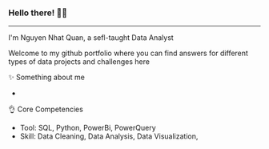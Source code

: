 ### Hello there! 🙋‍♂️
***
I'm Nguyen Nhat Quan, a sefl-taught Data Analyst

Welcome to my github portfolio where you can find answers for different types of data projects and challenges here

✨ Something about me

*

👌 Core Competencies

* Tool: SQL, Python, PowerBi, PowerQuery
* Skill: Data Cleaning, Data Analysis, Data Visualization, 


<!--
**nguyennhatquan/nguyennhatquan** is a ✨ _special_ ✨ repository because its `README.md` (this file) appears on your GitHub profile.

Here are some ideas to get you started:

- 🔭 I’m currently working on ...
- 🌱 I’m currently learning ...
- 👯 I’m looking to collaborate on ...
- 🤔 I’m looking for help with ...
- 💬 Ask me about ...
- 📫 How to reach me: ...
- 😄 Pronouns: ...
- ⚡ Fun fact: ...
-->
